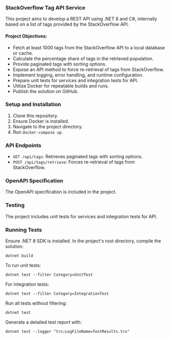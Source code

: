 ### StackOverflow Tag API Service

This project aims to develop a REST API using .NET 8 and C#, internally based on a list of tags provided by the StackOverflow API.

#### Project Objectives:

- Fetch at least 1000 tags from the StackOverflow API to a local database or cache.
- Calculate the percentage share of tags in the retrieved population.
- Provide paginated tags with sorting options.
- Expose an API method to force re-retrieval of tags from StackOverflow.
- Implement logging, error handling, and runtime configuration.
- Prepare unit tests for services and integration tests for API.
- Utilize Docker for repeatable builds and runs.
- Publish the solution on GitHub.

### Setup and Installation

1. Clone this repository.
2. Ensure Docker is installed.
3. Navigate to the project directory.
4. Run `docker-compose up`.

### API Endpoints

- `GET /api/tags`: Retrieves paginated tags with sorting options.
- `POST /api/tags/retrieve`: Forces re-retrieval of tags from StackOverflow.

### OpenAPI Specification

The OpenAPI specification is included in the project.

### Testing

The project includes unit tests for services and integration tests for API.

### Running Tests
Ensure .NET 8 SDK is installed. In the project's root directory, compile the solution:
```
dotnet build
```
To run unit tests:
```
dotnet test --filter Category=UnitTest
```
For integration tests:
```
dotnet test --filter Category=IntegrationTest
```
Run all tests without filtering:
```
dotnet test
```
Generate a detailed test report with:
```
dotnet test --logger "trx;LogFileName=TestResults.trx"
```

